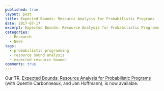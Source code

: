 ```yaml
---
published: true
layout: post
title: Expected Bounds: Resource Analysis for Probabilistic Programs
date: 2017-07-17
excerpt: Expected Bounds: Resource Analysis for Probabilistic Programs.
categories:
  - Research
  - News
tags:
  - probabilistic programming
  - resource bound analysis
  - expected resource bounds
comments: true
---
```


Our TR, [Expected Bounds: Resource Analysis for Probabilistic Programs][1] (with Quentin Carbonneaux, and Jan Hoffmann), is now available.


[1]: http://channgo2203.github.io/pdfs/cmutr02.pdf
